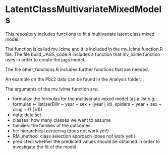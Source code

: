 # LatentClassMultivariateMixedModels

This repository includes functions to fit a multivariate latent class mixed model.

The function is called mv_lclme and it is included in the mv_lclme function.R file. The file build_JAGS_code.R includes a function that mv_lclme function uses in order to create the jags model.

The file other_functions.R includes further functions that are needed.

An example on the Pbc2 data can be found in the Analysis folder.

The arguments of the mv_lvlme function are:

- formulas: the formulas for the multivariate mixed model (as a list e.g.: 
                                   formulas <- list(serBilir ~ year + sex + (year | id),
                                                    spiders ~ year + sex + drug + (1 | id))
- data: data set
- classes: how many classes we want to assume
- families: the families of the outcomes
- hc: hierarchical centering (does not work yet!)
- RM_method: class selection approach (does not work yet!)
- predicted: whether the predicted values should be obtained in order to investigate the fit of the model
